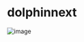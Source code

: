 # dolphinnext
![image](https://user-images.githubusercontent.com/89556955/190569492-e2175d05-d4c2-492c-9829-58ba3cb1b959.png)
